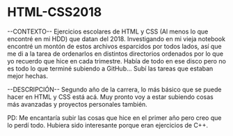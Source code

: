 # HTML-CSS2018

--CONTEXTO--
Ejercicios escolares de HTML y CSS (Al menos lo que encontré en mi HDD) que datan del 2018.
Investigando en mi vieja notebook encontré un montón de estos archivos esparcidos por todos lados, así que me di a la tarea de ordenarlos en distintos directorios ordenados por lo que yo recuerdo que hice en cada trimestre. Había de todo en ese disco pero no es todo lo que terminé subiendo a GitHub... Subí las tareas que estaban mejor hechas.

--DESCRIPCIÓN--
Segundo año de la carrera, lo más básico que se puede hacer en HTML y CSS está acá. 
Muy pronto voy a estar subiendo cosas más avanzadas y proyectos personales también.

PD: Me encantaría subir las cosas que hice en el primer año pero creo que lo perdí todo. Hubiera sido interesante porque eran ejercicios de C++.
